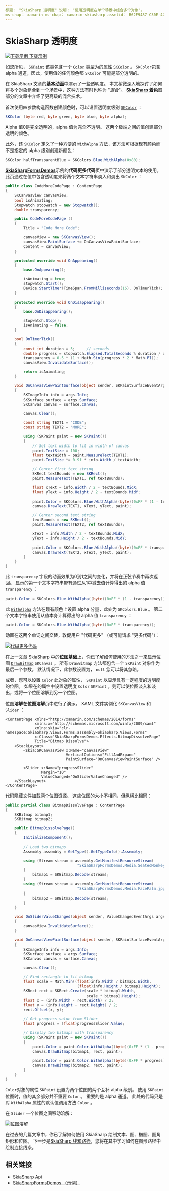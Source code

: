```yaml
---
标题： "SkiaSharp 透明度" 说明： "使用透明度在单个场景中组合多个对象"。
ms-chap： xamarin ms-chap： xamarin-skiasharp assetid： B62F9487-C30E-4C63-BAB1-4C091FF50378 author： davidbritch： dabritch ms. 日期：08/23/2018： [ Xamarin.Forms ， Xamarin.Essentials ]
---
```


# <a name="skiasharp-transparency"></a>SkiaSharp 透明度

[![下载示例](~/media/shared/download.png) 下载示例](https://docs.microsoft.com/samples/xamarin/xamarin-forms-samples/skiasharpforms-demos)

如您所见， [`SKPaint`](xref:SkiaSharp.SKPaint) 该类包含一个 [`Color`](xref:SkiaSharp.SKPaint.Color) 类型为的属性 [`SKColor`](xref:SkiaSharp.SKColor) 。 `SKColor`包含 alpha 通道，因此，使用值的任何颜色都 `SKColor` 可能是部分透明的。 

在 SkiaSharp 文章的[**基本动画**](animation.md)中演示了一些透明度。 本文稍微深入地探讨了如何将多个对象组合到一个场景中，这种方法有时也称为 "_混合_"。 [**SkiaSharp 着色**](../effects/shaders/index.md)器部分的文章中介绍了更高级的混合技术。

首次使用四参数构造函数创建颜色时，可以设置透明度级别 [`SKColor`](xref:SkiaSharp.SKColor.%23ctor(System.Byte,System.Byte,System.Byte,System.Byte)) ：

```csharp
SKColor (byte red, byte green, byte blue, byte alpha);
```

Alpha 值0是完全透明的，alpha 值为完全不透明。 这两个极端之间的值创建部分透明的颜色。

此外，还 `SKColor` 定义了一种方便的 [`WithAlpha`](xref:SkiaSharp.SKColor.WithAlpha*) 方法，该方法可根据现有颜色而不是指定的 alpha 级别创建新颜色：

```csharp
SKColor halfTransparentBlue = SKColors.Blue.WithAlpha(0x80);
```

[**SkiaSharpFormsDemos**](https://docs.microsoft.com/samples/xamarin/xamarin-forms-samples/skiasharpforms-demos)示例的**代码更多代码**页中演示了部分透明文本的使用。 此页通过在值中包含透明度来将两个文本字符串淡入和淡出 `SKColor` ：

```csharp
public class CodeMoreCodePage : ContentPage
{
    SKCanvasView canvasView;
    bool isAnimating;
    Stopwatch stopwatch = new Stopwatch();
    double transparency;

    public CodeMoreCodePage ()
    {
        Title = "Code More Code";

        canvasView = new SKCanvasView();
        canvasView.PaintSurface += OnCanvasViewPaintSurface;
        Content = canvasView;
    }

    protected override void OnAppearing()
    {
        base.OnAppearing();

        isAnimating = true;
        stopwatch.Start();
        Device.StartTimer(TimeSpan.FromMilliseconds(16), OnTimerTick);
    }

    protected override void OnDisappearing()
    {
        base.OnDisappearing();

        stopwatch.Stop();
        isAnimating = false;
    }

    bool OnTimerTick()
    {
        const int duration = 5;     // seconds
        double progress = stopwatch.Elapsed.TotalSeconds % duration / duration;
        transparency = 0.5 * (1 + Math.Sin(progress * 2 * Math.PI));
        canvasView.InvalidateSurface();

        return isAnimating;
    }

    void OnCanvasViewPaintSurface(object sender, SKPaintSurfaceEventArgs args)
    {
        SKImageInfo info = args.Info;
        SKSurface surface = args.Surface;
        SKCanvas canvas = surface.Canvas;

        canvas.Clear();

        const string TEXT1 = "CODE";
        const string TEXT2 = "MORE";

        using (SKPaint paint = new SKPaint())
        {
            // Set text width to fit in width of canvas
            paint.TextSize = 100;
            float textWidth = paint.MeasureText(TEXT1);
            paint.TextSize *= 0.9f * info.Width / textWidth;

            // Center first text string
            SKRect textBounds = new SKRect();
            paint.MeasureText(TEXT1, ref textBounds);

            float xText = info.Width / 2 - textBounds.MidX;
            float yText = info.Height / 2 - textBounds.MidY;

            paint.Color = SKColors.Blue.WithAlpha((byte)(0xFF * (1 - transparency)));
            canvas.DrawText(TEXT1, xText, yText, paint);

            // Center second text string
            textBounds = new SKRect();
            paint.MeasureText(TEXT2, ref textBounds);

            xText = info.Width / 2 - textBounds.MidX;
            yText = info.Height / 2 - textBounds.MidY;

            paint.Color = SKColors.Blue.WithAlpha((byte)(0xFF * transparency));
            canvas.DrawText(TEXT2, xText, yText, paint);
        }
    }
}
```

此 `transparency` 字段的动画效果为0到1之间的变化，并将在正弦节奏中再次返回。 显示的第一个文本字符串带有通过从1中减去值计算得出的 alpha 值 `transparency` ：

```csharp
paint.Color = SKColors.Blue.WithAlpha((byte)(0xFF * (1 - transparency)));
```

此 [`WithAlpha`](xref:SkiaSharp.SKColor.WithAlpha*) 方法在现有颜色上设置 alpha 分量，此处为 `SKColors.Blue` 。 第二个文本字符串使用从值本身计算得出的 alpha 值 `transparency` ：

```csharp
paint.Color = SKColors.Blue.WithAlpha((byte)(0xFF * transparency));
```

动画在这两个单词之间交替，敦促用户 "代码更多" （或可能请求 "更多代码"）：

[![代码更多代码](transparency-images/CodeMoreCode.png "代码更多代码")](transparency-images/CodeMoreCode-Large.png#lightbox)

在上一文章 SkiaSharp 中的[**位图基础**](bitmaps.md)上，你已了解如何使用的方法之一来显示位图 [`DrawBitmap`](xref:SkiaSharp.SKCanvas.DrawBitmap*) `SKCanvas` 。 所有 `DrawBitmap` 方法都包含一个 `SKPaint` 对象作为最后一个参数。 默认情况下，此参数设置为， `null` 您可以将其忽略。 

或者，您可以设置 `Color` 此对象的属性， `SKPaint` 以显示具有一定程度的透明度的位图。 如果在的属性中设置透明度 `Color` `SKPaint` ，则可以使位图淡入和淡出，或将一个位图溶解到另一个位图。 

位图**溶解在位图溶解**页中进行了演示。 XAML 文件实例化 `SKCanvasView` 和 `Slider` ：

```xaml
<ContentPage xmlns="http://xamarin.com/schemas/2014/forms"
             xmlns:x="http://schemas.microsoft.com/winfx/2009/xaml"
             xmlns:skia="clr-namespace:SkiaSharp.Views.Forms;assembly=SkiaSharp.Views.Forms"
             x:Class="SkiaSharpFormsDemos.Effects.BitmapDissolvePage"
             Title="Bitmap Dissolve">
    <StackLayout>
        <skia:SKCanvasView x:Name="canvasView"
                           VerticalOptions="FillAndExpand"
                           PaintSurface="OnCanvasViewPaintSurface" />

        <Slider x:Name="progressSlider"
                Margin="10"
                ValueChanged="OnSliderValueChanged" />
    </StackLayout>
</ContentPage>
```

代码隐藏文件加载两个位图资源。 这些位图的大小不相同，但纵横比相同：

```csharp
public partial class BitmapDissolvePage : ContentPage
{
    SKBitmap bitmap1;
    SKBitmap bitmap2;

    public BitmapDissolvePage()
    {
        InitializeComponent();

        // Load two bitmaps
        Assembly assembly = GetType().GetTypeInfo().Assembly;

        using (Stream stream = assembly.GetManifestResourceStream(
                                "SkiaSharpFormsDemos.Media.SeatedMonkey.jpg"))
        {
            bitmap1 = SKBitmap.Decode(stream);
        }
        using (Stream stream = assembly.GetManifestResourceStream(
                                "SkiaSharpFormsDemos.Media.FacePalm.jpg"))
        {
            bitmap2 = SKBitmap.Decode(stream);
        }
    }

    void OnSliderValueChanged(object sender, ValueChangedEventArgs args)
    {
        canvasView.InvalidateSurface();
    }

    void OnCanvasViewPaintSurface(object sender, SKPaintSurfaceEventArgs args)
    {
        SKImageInfo info = args.Info;
        SKSurface surface = args.Surface;
        SKCanvas canvas = surface.Canvas;

        canvas.Clear();

        // Find rectangle to fit bitmap
        float scale = Math.Min((float)info.Width / bitmap1.Width,
                                (float)info.Height / bitmap1.Height);
        SKRect rect = SKRect.Create(scale * bitmap1.Width,
                                    scale * bitmap1.Height);
        float x = (info.Width - rect.Width) / 2;
        float y = (info.Height - rect.Height) / 2;
        rect.Offset(x, y);

        // Get progress value from Slider
        float progress = (float)progressSlider.Value;

        // Display two bitmaps with transparency
        using (SKPaint paint = new SKPaint())
        {
            paint.Color = paint.Color.WithAlpha((byte)(0xFF * (1 - progress)));
            canvas.DrawBitmap(bitmap1, rect, paint);

            paint.Color = paint.Color.WithAlpha((byte)(0xFF * progress));
            canvas.DrawBitmap(bitmap2, rect, paint);
        }
    }
}
```

`Color`对象的属性 `SKPaint` 设置为两个位图的两个互补 alpha 级别。 使用 `SKPaint` 位图时，值的其余部分并不重要 `Color` 。 重要的是 alpha 通道。 此处的代码只是对 `WithAlpha` 属性的默认值调用方法 `Color` 。

在 `Slider` 一个位图之间移动溶解：

[![位图溶解](transparency-images/BitmapDissolve.png "位图溶解")](transparency-images/BitmapDissolve-Large.png#lightbox)

在过去的几篇文章中，你已了解如何使用 SkiaSharp 绘制文本、圆、椭圆、圆角矩形和位图。 下一步是[SkiaSharp 线和路径](../paths/index.md)，您将在其中学习如何在图形路径中绘制连接线条。

## <a name="related-links"></a>相关链接

- [SkiaSharp Api](https://docs.microsoft.com/dotnet/api/skiasharp)
- [SkiaSharpFormsDemos （示例）](https://docs.microsoft.com/samples/xamarin/xamarin-forms-samples/skiasharpforms-demos)
